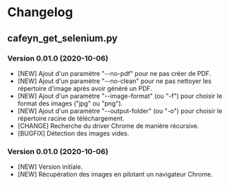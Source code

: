 # Changelog

## cafeyn_get_selenium.py 

### Version 0.01.0 (2020-10-06)
- [NEW] Ajout d'un paramètre "--no-pdf" pour ne pas créer de PDF. 
- [NEW] Ajout d'un paramètre "--no-clean" pour ne pas nettoyer les répertoire d'image après avoir généré un PDF. 
- [NEW] Ajout d'un paramètre "--image-format" (ou "-f") pour choisir le format des images ("jpg" ou "png"). 
- [NEW] Ajout d'un paramètre "--output-folder" (ou "-o") pour choisir le répertoire racine de téléchargement. 
- [CHANGE] Recherche du driver Chrome de manière récursive. 
- [BUGFIX] Détection des images vides. 

### Version 0.01.0 (2020-10-06) 
- [NEW] Version initiale. 
- [NEW] Récupération des images en pilotant un navigateur Chrome. 
